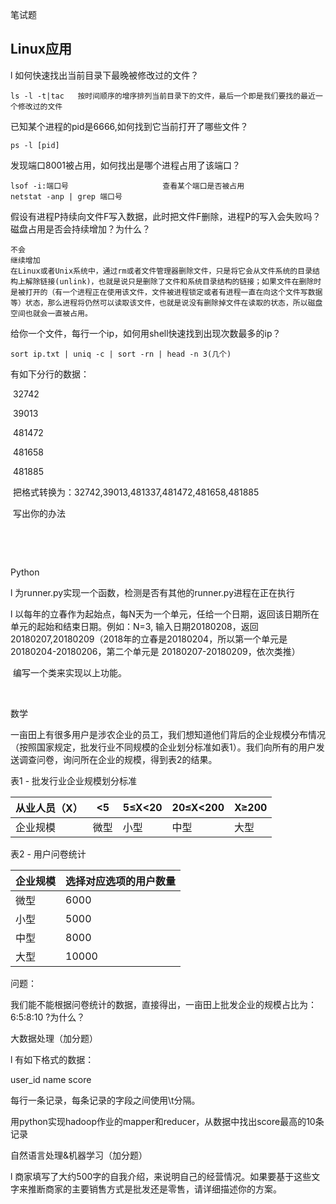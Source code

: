 笔试题



## Linux应用

l  如何快速找出当前目录下最晚被修改过的文件？
```
ls -l -t|tac   按时间顺序的增序排列当前目录下的文件，最后一个即是我们要找的最近一个修改过的文件
```

  已知某个进程的pid是6666,如何找到它当前打开了哪些文件？

```
ps -l [pid]
```



  发现端口8001被占用，如何找出是哪个进程占用了该端口？

```
lsof -i:端口号                     查看某个端口是否被占用
netstat -anp | grep 端口号
```



  假设有进程P持续向文件F写入数据，此时把文件F删除，进程P的写入会失败吗？磁盘占用是否会持续增加？为什么？

```
不会
继续增加
在Linux或者Unix系统中，通过rm或者文件管理器删除文件，只是将它会从文件系统的目录结构上解除链接(unlink)，也就是说只是删除了文件和系统目录结构的链接；如果文件在删除时是被打开的（有一个进程正在使用该文件，文件被进程锁定或者有进程一直在向这个文件写数据等）状态，那么进程将仍然可以读取该文件，也就是说没有删除掉文件在读取的状态，所以磁盘空间也就会一直被占用。
```



  给你一个文件，每行一个ip，如何用shell快速找到出现次数最多的ip？

```shell
sort ip.txt | uniq -c | sort -rn | head -n 3(几个)
```



  有如下分行的数据：

​      32742

​      39013 

​     481472 

​     481658 

​     481885 

​    把格式转换为：32742,39013,481337,481472,481658,481885

​     写出你的办法

​    

​     

Python

l  为runner.py实现一个函数，检测是否有其他的runner.py进程在正在执行

l  以每年的立春作为起始点，每N天为一个单元，任给一个日期，返回该日期所在单元的起始和结束日期。例如：N=3, 输入日期20180208，返回 20180207,20180209（2018年的立春是20180204，所以第一个单元是20180204-20180206，第二个单元是 20180207-20180209，依次类推）

​      编写一个类来实现以上功能。

​      

数学

一亩田上有很多用户是涉农企业的员工，我们想知道他们背后的企业规模分布情况（按照国家规定，批发行业不同规模的企业划分标准如表1）。我们向所有的用户发送调查问卷，询问所在企业的规模，得到表2的结果。

表1 - 批发行业企业规模划分标准

| 从业人员（X） | <5   | 5≤X<20 | 20≤X<200 | X≥200 |
| ------------- | ---- | ------ | -------- | ----- |
| 企业规模      | 微型 | 小型   | 中型     | 大型  |

 

表2 - 用户问卷统计

| 企业规模 | 选择对应选项的用户数量 |
| -------- | ---------------------- |
| 微型     | 6000                   |
| 小型     | 5000                   |
| 中型     | 8000                   |
| 大型     | 10000                  |

 

问题：

我们能不能根据问卷统计的数据，直接得出，一亩田上批发企业的规模占比为：6:5:8:10 ?为什么？

 

 

大数据处理（加分题）

l  有如下格式的数据：

user_id name score

每行一条记录，每条记录的字段之间使用\t分隔。

用python实现hadoop作业的mapper和reducer，从数据中找出score最高的10条记录

 

 

 

自然语言处理&机器学习（加分题）

l  商家填写了大约500字的自我介绍，来说明自己的经营情况。如果要基于这些文字来推断商家的主要销售方式是批发还是零售，请详细描述你的方案。

 

 

 
